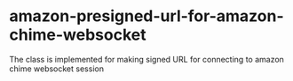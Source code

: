 # amazon-presigned-url-for-amazon-chime-websocket
The class is implemented for making signed URL for connecting to amazon chime websocket session
